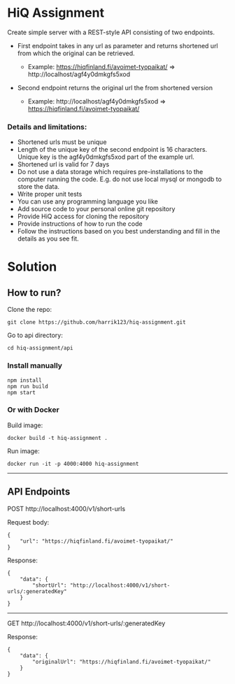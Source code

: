 # HiQ Assignment

Create simple server with a REST-style API consisting of two endpoints.

- First endpoint takes in any url as parameter and returns shortened url from which the original can be retrieved.
  - Example: https://hiqfinland.fi/avoimet-tyopaikat/ => http://localhost/agf4y0dmkgfs5xod
- Second endpoint returns the original url the from shortened version

  - Example: http://localhost/agf4y0dmkgfs5xod => https://hiqfinland.fi/avoimet-tyopaikat/

### Details and limitations:

- Shortened urls must be unique
- Length of the unique key of the second endpoint is 16 characters. Unique key is the agf4y0dmkgfs5xod part of the example url.
- Shortened url is valid for 7 days
- Do not use a data storage which requires pre-installations to the computer running the code. E.g. do not use local mysql or mongodb to store the data.
- Write proper unit tests
- You can use any programming language you like
- Add source code to your personal online git repository
- Provide HiQ access for cloning the repository
- Provide instructions of how to run the code
- Follow the instructions based on you best understanding and fill in the details as you see fit.

# Solution

## How to run?

Clone the repo:

```
git clone https://github.com/harrik123/hiq-assignment.git
```

Go to api directory:

```
cd hiq-assignment/api
```

### Install manually

```
npm install
npm run build
npm start
```

### Or with Docker

Build image:

```
docker build -t hiq-assignment .
```

Run image:

```
docker run -it -p 4000:4000 hiq-assignment
```

---

## API Endpoints

POST http://localhost:4000/v1/short-urls

Request body:

```
{
    "url": "https://hiqfinland.fi/avoimet-tyopaikat/"
}
```

Response:

```
{
    "data": {
        "shortUrl": "http://localhost:4000/v1/short-urls/:generatedKey"
    }
}
```

---

GET http://localhost:4000/v1/short-urls/:generatedKey

Response:

```
{
    "data": {
        "originalUrl": "https://hiqfinland.fi/avoimet-tyopaikat/"
    }
}
```
